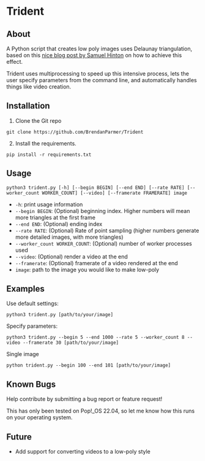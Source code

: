 # Trident
## About
A Python script that creates low poly images uses Delaunay triangulation, based on this [nice blog post by Samuel Hinton](https://cosmiccoding.com.au/tutorials/lowpoly) on how to achieve this effect. 

Trident uses multiprocessing to speed up this intensive process, lets the user specify parameters from the command line, and automatically handles things like video creation.

## Installation
1. Clone the Git repo

```git clone https://github.com/BrendanParmer/Trident```

2. Install the requirements.

```pip install -r requirements.txt```

## Usage
```python3 trident.py [-h] [--begin BEGIN] [--end END] [--rate RATE] [--worker_count WORKER_COUNT] [--video] [--framerate FRAMERATE] image```

* `-h`: print usage information
* `--begin BEGIN`: (Optional) beginning index. Higher numbers will mean more triangles at the first frame
* `--end END`: (Optional) ending index
* `--rate RATE`: (Optional) Rate of point sampling (higher numbers generate more detailed images, with more triangles)
* `--worker_count WORKER_COUNT`: (Optional) number of worker processes used
* `--video`: (Optional) render a video at the end
* `--framerate`: (Optional) framerate of a video rendered at the end
* `image`: path to the image you would like to make low-poly

## Examples
Use default settings:

```python3 trident.py [path/to/your/image]```

Specify parameters:

```python3 trident.py --begin 5 --end 1000 --rate 5 --worker_count 8 --video --framerate 30 [path/to/your/image]```

Single image

```python trident.py --begin 100 --end 101 [path/to/your/image]```

## Known Bugs
Help contribute by submitting a bug report or feature request! 

This has only been tested on Pop!_OS 22.04, so let me know how this runs on your operating system.

## Future
* Add support for converting videos to a low-poly style